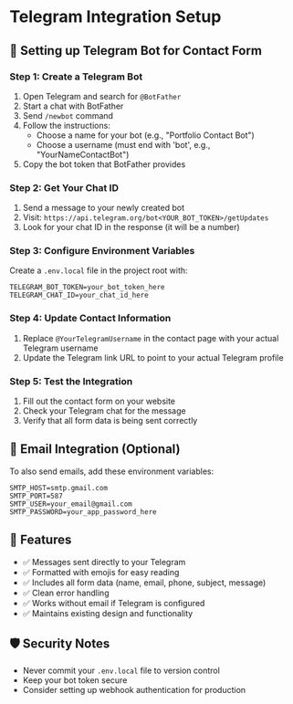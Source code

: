 # Telegram Integration Setup

## 🤖 Setting up Telegram Bot for Contact Form

### Step 1: Create a Telegram Bot

1. Open Telegram and search for `@BotFather`
2. Start a chat with BotFather
3. Send `/newbot` command
4. Follow the instructions:
   - Choose a name for your bot (e.g., "Portfolio Contact Bot")
   - Choose a username (must end with 'bot', e.g., "YourNameContactBot")
5. Copy the bot token that BotFather provides

### Step 2: Get Your Chat ID

1. Send a message to your newly created bot
2. Visit: `https://api.telegram.org/bot<YOUR_BOT_TOKEN>/getUpdates`
3. Look for your chat ID in the response (it will be a number)

### Step 3: Configure Environment Variables

Create a `.env.local` file in the project root with:

```env
TELEGRAM_BOT_TOKEN=your_bot_token_here
TELEGRAM_CHAT_ID=your_chat_id_here
```

### Step 4: Update Contact Information

1. Replace `@YourTelegramUsername` in the contact page with your actual Telegram username
2. Update the Telegram link URL to point to your actual Telegram profile

### Step 5: Test the Integration

1. Fill out the contact form on your website
2. Check your Telegram chat for the message
3. Verify that all form data is being sent correctly

## 📧 Email Integration (Optional)

To also send emails, add these environment variables:

```env
SMTP_HOST=smtp.gmail.com
SMTP_PORT=587
SMTP_USER=your_email@gmail.com
SMTP_PASSWORD=your_app_password_here
```

## 🔧 Features

- ✅ Messages sent directly to your Telegram
- ✅ Formatted with emojis for easy reading
- ✅ Includes all form data (name, email, phone, subject, message)
- ✅ Clean error handling
- ✅ Works without email if Telegram is configured
- ✅ Maintains existing design and functionality

## 🛡️ Security Notes

- Never commit your `.env.local` file to version control
- Keep your bot token secure
- Consider setting up webhook authentication for production

